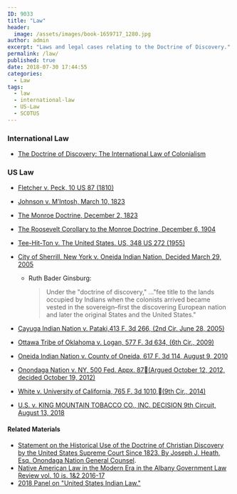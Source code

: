 ```yaml
---
ID: 9033
title: "Law"
header:
  image: /assets/images/book-1659717_1280.jpg
author: admin
excerpt: "Laws and legal cases relating to the Doctrine of Discovery."
permalink: /law/
published: true
date: 2018-07-30 17:44:55
categories:
  - Law
tags:
  - law
  - international-law
  - US-Law
  - SCOTUS
---
```

### International Law

  *   [The Doctrine of Discovery: The International Law of Colonialism](/the-doctrine-of-discovery-the-international-law-of-colonialism/)

### US Law

  *   [Fletcher v. Peck, 10 US 87 (1810)](https://doctrineofdiscovery.org/fletcher-v-peck-10-us-87-1810/)
  *   [Johnson v. M’Intosh, March 10, 1823](/johnson-v-mcintosh/)
  *   [The Monroe Doctrine, December 2, 1823](/monroe-doctrine/)
  *   [The Roosevelt Corollary to the Monroe Doctrine, December 6, 1904](/roosevelt-corollary/)
  *   [Tee-Hit-Ton v. The United States. US, 348 US 272 (1955)](https://doctrineofdiscovery.org/tee-hit-ton/)
  *   [City of Sherrill, New York v. Oneida Indian Nation, Decided March 29, 2005](/sherrill-v-oneida-opinion-of-the-court/)
      *   Ruth Bader Ginsburg:

            > Under the "doctrine of discovery," ..."fee title to the lands occupied by Indians when the colonists arrived became vested in the sovereign–first the discovering European nation and later the original States and the United States."

  *   [Cayuga Indian Nation v. Pataki,413 F. 3d 266, (2nd Cir. June 28, 2005)](https://doctrineofdiscovery.org/cayuga-v-pataki/)
  *   [Ottawa Tribe of Oklahoma v. Logan, 577 F. 3d 634, (6th Cir., 2009)](https://doctrineofdiscovery.org/ottawa-v-logan/)
  *   [Oneida Indian Nation v. County of Oneida, 617 F. 3d 114, August 9, 2010](https://doctrineofdiscovery.org/oneida-indian-nation-v-county-of-oneida/)
  *   [Onondaga Nation v. NY, 500 Fed. Appx. 87(Argued October 12, 2012, decided October 19, 2012)](https://doctrineofdiscovery.org/onondaga-nation-v-ny/)
  *   [White v. University of California, 765 F. 3d 1010,(9th Cir., 2014)](https://doctrineofdiscovery.org/white-v-univ-of-cal/)
  *   [U.S. v. KING MOUNTAIN TOBACCO CO., INC. DECISION 9th Circuit, August 13, 2018](https://doctrineofdiscovery.org/u-s-v-king-mountain-tobacco/)

#### Related Materials

  *   [Statement on the Historical Use of the Doctrine of Christian Discovery by the United States Supreme Court Since 1823. By Joseph J. Heath, Esq. Onondaga Nation General Counsel](/statement-on-the-historical-use-of-the-doctrine-of-christian-discovery-by-the-united-states-supreme-court-since-1823/).
  *   [Native American Law in the Modern Era in the Albany Government Law Review vol. 10 is. 1&2 2016-17](/native-american-law-in-the-modern-era/)
  *   [2018 Panel on "United States Indian Law."](https://doctrineofdiscovery.org/us-indian-law-panel/)
&nbsp;
